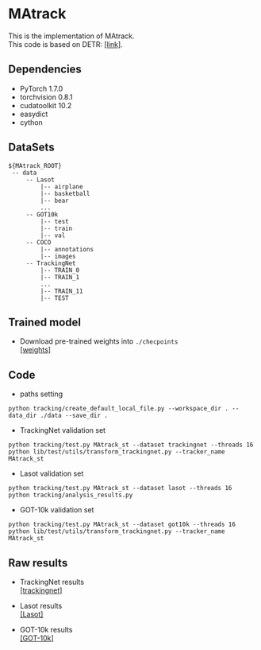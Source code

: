 # MAtrack

This is the implementation of MAtrack.    
This code is based on DETR: [[link]](https://github.com/facebookresearch/detr).


## Dependencies
+ PyTorch 1.7.0
+ torchvision 0.8.1
+ cudatoolkit 10.2  
+ easydict
+ cython


## DataSets

```
${MAtrack_ROOT}
 -- data
     -- Lasot
         |-- airplane
         |-- basketball
         |-- bear
         ...
     -- GOT10k
         |-- test
         |-- train
         |-- val
     -- COCO
         |-- annotations
         |-- images
     -- TrackingNet
         |-- TRAIN_0
         |-- TRAIN_1
         ...
         |-- TRAIN_11
         |-- TEST
```

## Trained model
+ Download pre-trained weights into ```./checpoints```  
[[weights]](https://drive.google.com/file/d/1N0BgKRKuxJyGReBgcwmFuK77ka1k226Z/view?usp=sharing)

## Code

+ paths setting
```
python tracking/create_default_local_file.py --workspace_dir . --data_dir ./data --save_dir .
```

+ TrackingNet validation set
```
python tracking/test.py MAtrack_st --dataset trackingnet --threads 16
python lib/test/utils/transform_trackingnet.py --tracker_name MAtrack_st
```

+ Lasot validation set
```
python tracking/test.py MAtrack_st --dataset lasot --threads 16
python tracking/analysis_results.py
```

+ GOT-10k validation set
```
python tracking/test.py MAtrack_st --dataset got10k --threads 16
python lib/test/utils/transform_trackingnet.py --tracker_name MAtrack_st
```

## Raw results
+ TrackingNet results  
[[trackingnet]](https://drive.google.com/file/d/1Hx9OtkxB6WGAWnjTTAkNkrNL0SO0z3Jf/view?usp=sharing)

+ Lasot results  
[[Lasot]](https://drive.google.com/file/d/1PAQXrI8mqufeEOwJ-uL87juchupvPHZB/view?usp=sharing)

+ GOT-10k results  
[[GOT-10k]](https://drive.google.com/file/d/1W5D8qVpi4DO6Q966ef-szsadVJtPOvnz/view?usp=sharing)

